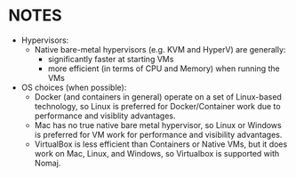 
# NOTES
- Hypervisors:
  - Native bare-metal hypervisors (e.g. KVM and HyperV) are generally:
    - significantly faster at starting VMs
    - more efficient (in terms of CPU and Memory) when running the VMs
- OS choices (when possible):
  - Docker (and containers in general) operate on a set of Linux-based technology,
    so Linux is preferred for Docker/Container work due to performance and visiblity advantages.
  - Mac has no true native bare metal hypervisor,
    so Linux or Windows is preferred for VM work for performance and visibility advantages.
  - VirtualBox is less efficient than Containers or Native VMs, but it does work on Mac, Linux, and Windows,
    so Virtualbox is supported with Nomaj.

